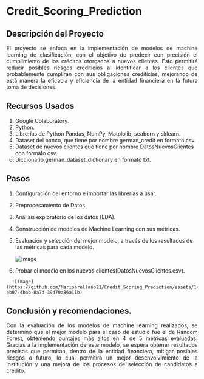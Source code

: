 # Credit_Scoring_Prediction

## Descripción del Proyecto

<p align="justify"> El proyecto se enfoca en la implementación de modelos de machine learning de clasificación, con el objetivo de predecir con precisión el cumplimiento de los créditos otorgados a nuevos clientes. Esto permitirá reducir posibles riesgos crediticios al identificar a los clientes que probablemente cumplirán con sus obligaciones crediticias, mejorando de está manera la eficacia y eficiencia de la entidad financiera en la futura toma de decisiones.  </p>

## Recursos Usados

  1.	Google Colaboratory.
  2.	Python.
  3.	Librerías de Python Pandas, NumPy, Matplolib, seaborn y sklearn.
  4.	Dataset del banco, que tiene por nombre german_credit en formato csv.
  5.	Dataset de nuevos clientes que tiene por nombre DatosNuevosClientes con formato csv.
  6.	Diccionario german_dataset_dictionary en formato txt.

## Pasos 

  1.	Configuración del entorno e importar las librerías a usar.
  2.	Preprocesamiento de Datos.
  3.	Análisis exploratorio de los datos (EDA).
  4.	Construcción de modelos de Machine Learning con sus métricas.
  5.	Evaluación y selección del mejor modelo, a través de los resultados de las métricas para cada modelo.

    	![image](https://github.com/Marioarellano21/Credit_Scoring_Prediction/assets/146877817/9b3841dc-ba74-4d2e-9f71-ae25fc74ad5e)

  6.	Probar el modelo en los nuevos clientes(DatosNuevosClientes.csv).

      ![image](https://github.com/Marioarellano21/Credit_Scoring_Prediction/assets/146877817/ae992969-ab07-4bab-8a7d-39470a86a11b)

     
## Conclusión y recomendaciones.

<p align="justify"> Con la evaluación de los modelos de machine learning realizados, se determinó que el mejor modelo para el caso de estudio fue el de Random Forest, obteniendo puntajes más altos en 4 de 5 métricas evaluadas. Gracias a la implementación de este modelo, se espera obtener resultados precisos que permitan, dentro de la entidad financiera, mitigar posibles riesgos a futuro, lo cual permitirá un mejor desenvolvimiento de la institución y una mejora de los procesos de selección de candidatos a crédito. </p>
